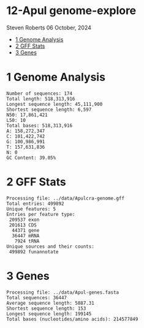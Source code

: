 12-Apul genome-explore
================
Steven Roberts
06 October, 2024

- <a href="#1-genome-analysis" id="toc-1-genome-analysis">1 Genome
  Analysis</a>
- <a href="#2-gff-stats" id="toc-2-gff-stats">2 GFF Stats</a>
- <a href="#3-genes" id="toc-3-genes">3 Genes</a>

# 1 Genome Analysis

    Number of sequences: 174
    Total length: 518,313,916
    Longest sequence length: 45,111,900
    Shortest sequence length: 6,597
    N50: 17,861,421
    L50: 10
    Total bases: 518,313,916
    A: 158,272,347
    C: 101,422,742
    G: 100,986,991
    T: 157,631,836
    N: 0
    GC Content: 39.05%

# 2 GFF Stats

    Processing file: ../data/Apulcra-genome.gff
    Total entries: 499892
    Unique features: 5
    Entries per feature type:
     209537 exon
     201613 CDS
      44371 gene
      36447 mRNA
       7924 tRNA
    Unique sources and their counts:
     499892 funannotate

# 3 Genes

    Processing file: ../data/Apul-genes.fasta
    Total sequences: 36447
    Average sequence length: 5887.31
    Shortest sequence length: 153
    Longest sequence length: 199145
    Total bases (nucleotides/amino acids): 214577849
